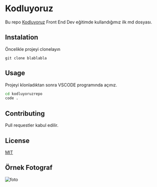 # Kodluyoruz
 Bu repo [Kodluyoruz](www.google.com) Front End Dev eğitimde kullandığımız ilk md dosyası.
 ## Instalation
 Öncelikle projeyi clonelayın
 ```git
 git clone blablabla
 ```
## Usage
Projeyi klonladıktan sonra VSCODE programında açınız.
```cmd
cd kodluyoruzrepo
code .
```
## Contributing
Pull requestler kabul edilir.
## License
[MIT](www.google.com)
## Örnek Fotograf
![foto](https://www.computersciencedegreehub.com/wp-content/uploads/2016/02/what-is-coding-1024x683.jpg)